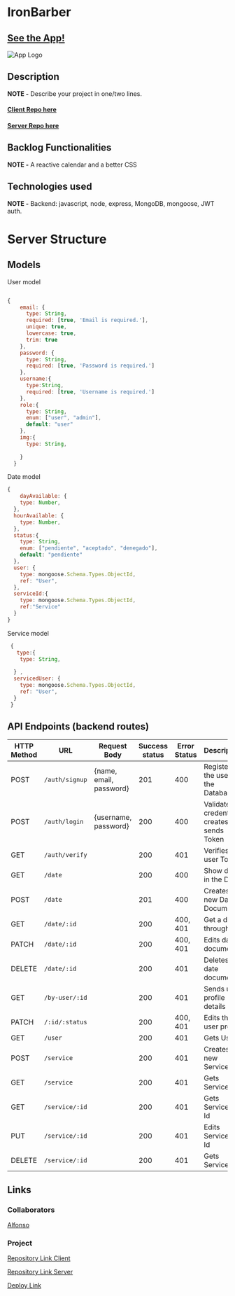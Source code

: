 # IronBarber

## [See the App!](https://ironbarber.netlify.app)

![App Logo](your-image-logo-path-or-name)

## Description

**NOTE -** Describe your project in one/two lines.

#### [Client Repo here](https://github.com/alfom17/IronBarber)

#### [Server Repo here](https://github.com/alfom17/IronBarberServer)

## Backlog Functionalities

**NOTE -**
A reactive calendar and a better CSS

## Technologies used

**NOTE -**
Backend: javascript, node, express, MongoDB, mongoose, JWT auth.

# Server Structure

## Models

User model

```javascript 

{
    email: {
      type: String,
      required: [true, 'Email is required.'],
      unique: true,
      lowercase: true,
      trim: true
    },
    password: {
      type: String,
      required: [true, 'Password is required.']
    },
    username:{
      type:String,
      required: [true, 'Username is required.']
    },
    role:{
      type: String,
      enum: ["user", "admin"],
      default: "user"
    },
    img:{
      type: String,
      
    }
  }
```

Date model

```javascript
{
    dayAvailable: {
    type: Number,
  },
  hourAvailable: {
    type: Number,
  },
  status:{
    type: String,
    enum: ["pendiente", "aceptado", "denegado"],
    default: "pendiente"
  },
  user: {
    type: mongoose.Schema.Types.ObjectId,
    ref: "User",
  },
  serviceId:{
    type: mongoose.Schema.Types.ObjectId,
    ref:"Service"
  }
}
```

Service model

```javascript
 {
   type:{
    type: String,
    
  } ,
  servicedUser: {
    type: mongoose.Schema.Types.ObjectId,
    ref: "User",
  }
 }
```

## API Endpoints (backend routes)

| HTTP Method | URL                | Request Body            | Success status | Error Status | Description                                    |
| ----------- | ------------------ | ----------------------- | -------------- | ------------ | ---------------------------------------------- |
| POST        | `/auth/signup`     | {name, email, password} | 201            | 400          | Registers the user in the Database             |
| POST        | `/auth/login`      | {username, password}    | 200            | 400          | Validates credentials, creates and sends Token |
| GET         | `/auth/verify`     |                         | 200            | 401          | Verifies the user Token                        |
| GET         | `/date`            |                         | 200            | 400          | Show dates in the DB                           |
| POST        | `/date`            |                         | 201            | 400          | Creates a new Date Document                    |
| GET         | `/date/:id`        |                         | 200            | 400, 401     | Get a date through id                          |
| PATCH       | `/date/:id`        |                         | 200            | 400, 401     | Edits date document                            |
| DELETE      | `/date/:id`        |                         | 200            | 401          | Deletes date document                          |
| GET         | `/by-user/:id`     |                         | 200            | 401          | Sends user profile details                     |
| PATCH       | `/:id/:status`     |                         | 200            | 400, 401     | Edits the user profile                         |
| GET         | `/user`            |                         | 200            | 401          | Gets User                                      |
| POST        | `/service`         |                         | 200            | 401          | Creates a new Service                          |
| GET         | `/service`         |                         | 200            | 401          | Gets Service                                   |
| GET         | `/service/:id`     |                         | 200            | 401          | Gets Service by Id                             |
| PUT         | `/service/:id`     |                         | 200            | 401          | Edits Service by Id                            |
| DELETE      | `/service/:id`     |                         | 200            | 401          | Gets Service                                   |


## Links

### Collaborators

[Alfonso](https://github.com/alfom17)


### Project

[Repository Link Client](https://github.com/alfom17/IronBarber)

[Repository Link Server](https://github.com/alfom17/IronBarberServer)

[Deploy Link](https://ironbarber.netlify.app)



